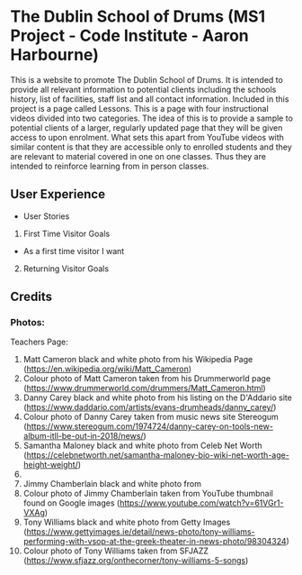 # The Dublin School of Drums (MS1 Project - Code Institute - Aaron Harbourne)
This is a website to promote The Dublin School of Drums. It is intended to provide all relevant information to potential clients including 
the schools history, list of facilities, staff list and all contact information. Included in this project is a page called Lessons. This is a 
page with four instructional videos divided into two categories. The idea of this is to provide a sample to potential clients of a 
larger, regularly updated page that they will be given access to upon enrolment. What sets this apart from YouTube videos with similar
content is that they are accessible only to enrolled students and they are relevant to material covered in one on one classes. Thus they 
are intended to reinforce learning from in person classes.   

## User Experience
* User Stories

1. First Time Visitor Goals
* As a first time visitor I want 

2. Returning Visitor Goals









## Credits
### Photos:

Teachers Page:
1. Matt Cameron black and white photo from his Wikipedia Page (https://en.wikipedia.org/wiki/Matt_Cameron)
2. Colour photo of Matt Cameron taken from his Drummerworld page (https://www.drummerworld.com/drummers/Matt_Cameron.html) 
3. Danny Carey black and white photo  from his listing on the D'Addario site (https://www.daddario.com/artists/evans-drumheads/danny_carey/)
4. Colour photo of Danny Carey taken from music news site Stereogum (https://www.stereogum.com/1974724/danny-carey-on-tools-new-album-itll-be-out-in-2018/news/)
5. Samantha Maloney black and white photo from Celeb Net Worth (https://celebnetworth.net/samantha-maloney-bio-wiki-net-worth-age-height-weight/) 
6. 
7. Jimmy Chamberlain black and white photo from 
8. Colour photo of Jimmy Chamberlain taken from YouTube thumbnail found on Google images (https://www.youtube.com/watch?v=61VGr1-VXAg) 
9. Tony Williams black and white photo from Getty Images (https://www.gettyimages.ie/detail/news-photo/tony-williams-performing-with-vsop-at-the-greek-theater-in-news-photo/98304324)
10. Colour photo of Tony Williams taken from SFJAZZ (https://www.sfjazz.org/onthecorner/tony-williams-5-songs)
